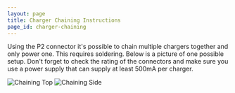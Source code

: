 ```yaml
---
layout: page
title: Charger Chaining Instructions
page_id: charger-chaining
---
```


Using the P2 connector it's possible to chain multiple chargers together and only power one. This requires soldering. Below is a picture of one possible setup. Don't forget to check the rating of the connectors and make sure you use a power supply that can supply at least 500mA per charger.

![Chaining Top](/images/documentation/wiki/crab_chg_top.jpg)
![Chaining Side](/images/documentation/wiki/crab_chg_side.jpg)